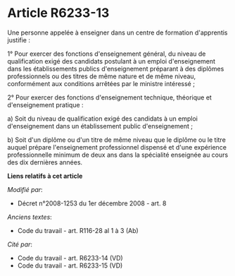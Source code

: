 # Article R6233-13

Une personne appelée à enseigner dans un centre de formation d'apprentis justifie :

1° Pour exercer des fonctions d'enseignement général, du niveau de qualification exigé des candidats postulant à un emploi
d'enseignement dans les établissements publics d'enseignement préparant à des diplômes professionnels ou des titres de même
nature et de même niveau, conformément aux conditions arrêtées par le ministre intéressé ;

2° Pour exercer des fonctions d'enseignement technique, théorique et d'enseignement pratique :

a) Soit du niveau de qualification exigé des candidats à un emploi d'enseignement dans un établissement public
d'enseignement ; 

b) Soit d'un diplôme ou d'un titre de même niveau que le diplôme ou le titre auquel prépare l'enseignement professionnel
dispensé et d'une expérience professionnelle minimum de deux ans dans la spécialité enseignée au cours des dix dernières
années.

**Liens relatifs à cet article**

_Modifié par_:

  - Décret n°2008-1253 du 1er décembre 2008 - art. 8

_Anciens textes_:

  - Code du travail - art. R116-28 al 1 à 3 (Ab)

_Cité par_:

  - Code du travail - art. R6233-14 (VD)
  - Code du travail - art. R6233-15 (VD)
